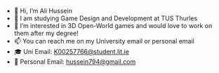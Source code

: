 - 👋 Hi, I’m Ali Hussein
- 📖 I am studying Game Design and Development at TUS Thurles
- 👀 I’m interested in 3D Open-World games and would love to work on them after my degree! 
- 📫 You can reach me on my University email or personal email
- 🎓 Uni Email: K00257766@student.lit.ie
- 📧 Personal Email: hussein794@gmail.com

<!---
alih121/alih121 is a ✨ special ✨ repository because its `README.md` (this file) appears on your GitHub profile.
You can click the Preview link to take a look at your changes.
--->
